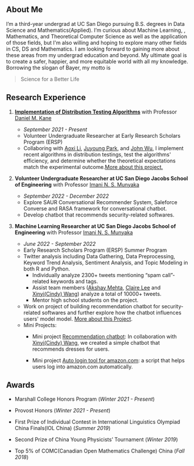 ## About Me
I’m a third-year undergrad at UC San Diego pursuing B.S. degrees in Data Science and Mathematics(Applied). I’m curious about Machine Learning, , Mathematics, and Theoretical Computer Science as well as the application of those fields, but I'm also willing and hoping to explore many other fields in CS, DS and Mathematics. I am looking forward to gaining more about these areas from my undergrad education and beyond. My ultimate goal is to create a safer, happier, and more equitable world with all my knowledge. Borrowing the slogan of Bayer, my motto is
>Science for a Better Life


## Research Experience
1. [**Implementation of Distribution Testing Algorithms**](https://github.com/wujjohn/Implementation-of-Distribution-Testing-Algorithms) with Professor [Daniel M. Kane](https://cseweb.ucsd.edu/~dakane/)
   - _September 2021 - Present_
   - Volunteer Undergraduate Researcher at Early Research Scholars Program (ERSP)
   - Collaboring with [Aoxi Li](https://github.com/aoxil), [Juyoung Park](https://github.com/jup023), and [John Wu](https://github.com/wujjohn), I implement recent algorithms in distribution testings, test the algorithms' efficiency, and determine whether the theoretical expectations match the experimental outcome.[More about this project.](https://github.com/wujjohn/Implementation-of-Distribution-Testing-Algorithms)
   
2. **Volunteer Undergraduate Researcher at UC San Diego Jacobs School of Engineering** with Professor [Imani N. S. Munyaka](https://www.imanimunyaka.com/)
    - _September 2022 - December 2022_
    - Explore SAUR Conversational Recommender System, Saleforce Converse and RASA framework for conversational chatbot.
    - Develop chatbot that recommends security-related softwares.
    
3. **Machine Learning Researcher at UC San Diego Jacobs School of Engineering** with Professor [Imani N. S. Munyaka](https://www.imanimunyaka.com/)
   - _June 2022 - September 2022_
   - Early Research Scholars Program (ERSP) Summer Program
   - Twitter analysis including Data Gathering, Data Preprocessing, Keyword Trend Analysis, Sentiment Analysis, and Topic Modeling in both R and Python.
      - Individually analyze 2300+ tweets mentioning “spam call”-related keywords and tags.
      - Assist team members ([Akshay Mehta](https://github.com/Akshay024), [Claire Lee](https://github.com/clairecgl) and [Xinyi(Cindy) Wang](https://github.com/xiw013)) analyze a total of 10000+ tweets.
      - Mentor high school students on the project.
   - Work on project of building recommendation chatbot for security-related softwares and further explore how the chatbot influences users' model model. [More about this Project](https://drive.google.com/file/d/1tVnZK06rlR5YoPayzCYYr4HqEn6LoroF/view).
   - Mini Projects: 
     - Mini project [Recommendation chatbot](https://github.com/wantingmao01/dress_recommendation-chatbot): In collaboration with [Xinyi(Cindy) Wang](https://github.com/xiw013), we created a simple chatbot that recommends dresses for users.

     - Mini project [Auto login tool for amazon.com](https://github.com/wantingmao01/amazon_auto_signin): a script that helps users log into amazon.com automatically.


## Awards

- Marshall College Honors Program (_Winter 2021 - Present_)

- Provost Honors (_Winter 2021 - Present_)

- First Prize of Individual Contest in International Linguistics Olympiad China Finals(IOL China) (_Summer 2019_)
    
- Second Prize of China Young Physicists’ Tournament (_Winter 2019_)

- Top 5% of COMC(Canadian Open Mathematics Challenge) China (_Fall 2018_)

